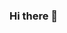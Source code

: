 ### Hi there 👋

<!--
**GalaxyX-Streams/GalaxyX-Streams** is a ✨ _special_ ✨ repository because its `README.md` (this file) appears on your GitHub profile.

Here are some ideas to get you started:

- 🔭 I’m currently working on ...iptv services
- 🌱 I’m currently learning ...is alot to it than what you realize
- 👯 I’m looking to collaborate on ...all of the above.. new to this
- 🤔 I’m looking for help with .... learning more tips and ideas
- 💬 Ask me about ... my ideas
- 📫 How to reach me: ... http://github.com/Gala[my github GalaxyX-Streams download.gz](https://github.com/GalaxyX-Streams/GalaxyX-Streams/files/6796109/my.github.GalaxyX-Streams.download.gz)
xyX-Streams
- 👀✌🤷‍♀️
